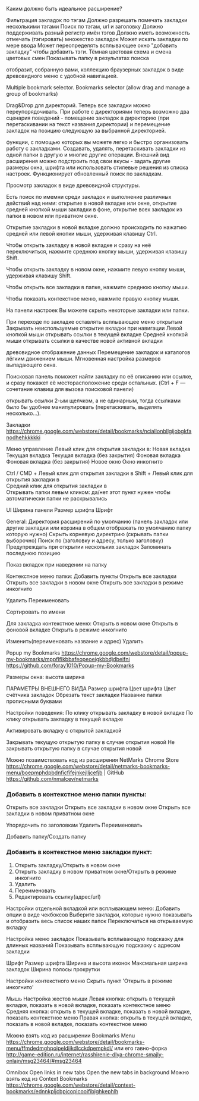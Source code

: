
Каким должно быть идеальное расширение?

Фильтрация закладок по тэгам
Должно разрешать помечать закладки несколькими тэгами
Поиск по тэгам, url и заголовку
Должно поддерживать разный регистр имён тэгов
Должно иметь возможность отмечать (тэгировать) множество закладок
Может искать закладки по мере ввода
Может переопределять всплывающее окно "добавить закладку" чтобы добавить тэги.
Тёмная цветовая схема и смена цветовых смен
Показывать папку в результатах поиска

отобразит, собранную вами, коллекцию браузерных закладок в виде древовидного меню с удобной навигацией.

Multiple bookmark selector. Bookmarks selector (allow drag and manage a group of bookmarks)

Drag&Drop для директорий. Теперь все закладки можно переупорядочивать. При работе с директориями теперь возможно два сценария поведений - помещение закладок в директорию (при перетаскивании на текст названия директории) и перемещение закладок на позицию следующую за выбранной директорией. 

функции, с помощью которых вы можете легко и быстро организовать работу с закладками. Создавать, удалять, перетаскивать закладки из одной папки в другую и многие другие операции. Внешний вид расширения можно подстроить под свои вкусы - задать другие размеры окна, шрифта или использовать стилевые решения из списка настроек.
Функционирует обновленный поиск по закладкам.


Просмотр закладок в виде древовидной структуры.

Есть поиск по имемни среди закладок и выполнение различных действий над ними: открытие в новой вкладке или окне, открытие средней кнопкой мыши закладки в фоне, открытие всех закладок из папки в новом или приватном окне.

Открытие закладки в новой вкладке должно происходить по нажатию средней или левой кнопки мыши, удерживая клавишу Ctrl.

Чтобы открыть закладку в новой вкладке и сразу на неё переключиться, нажмите среднюю кнопку мыши, удерживая клавишу Shift.

Чтобы открыть закладку в новом окне, нажмите левую кнопку мыши, удерживая клавишу Shift.

Чтобы открыть все закладки в папке, нажмите среднюю кнопку мыши.

Чтобы показать контекстное меню, нажмите правую кнопку мыши.

На панели настроек Вы можете скрыть некоторые закладки или папки.

При переходе по закладке оставлять всплывающее меню открытым
Закрывать неиспользуемые открытие вкладки при навигации
Левой кнопкой мыши открывать ссылки в текущей вкладке
Средней кнопкой мыши открывать ссылки в качестве новой активной вкладки

древовидное отображение данных
Перемещение закладок и каталогов лёгким движением мыши. Мгновенная настройка размеров выпадающего окна.

Поисковая панель поможет найти закладку по её описанию или ссылке, и сразу покажет её месторасположение среди остальных. (Ctrl + F — сочетание клавиш для вызова поисковой панели)

открывать ссылки 2-ым щелчком, а не одинарным, тогда ссылками было бы удобнее манипулировать (перетаскивать, выделять несколько...).

Закладки https://chrome.google.com/webstore/detail/bookmarks/nciallonbllgijobgkfanodhehkkkkki

Меню управление
Левый клик для открытия закладки в:
Новая вкладка
Текущая вкладка
Текущая вкладка (без закрытия)
Фоновая вкладка
Фоновая вкладка (без закрытия)
Новое окно
Окно инкогнито

Ctrl / CMD + Левый клик для открытия закладки в	
Shift + Левый клик для открытия закладки в	
Средний клик для открытия закладки в	
Открывать папки левым кликом: да/нет этот пункт нужен чтобы автоматически папки не раскрывались

UI
Ширина панели
Размер шрифта
Шрифт

General:
Директория расширений по умолчанию (панель закладок или другие закладки или корзина в общем отображать по умолчанию папку которую нужно)
Скрыть корневую директрию (скрывать папки выборочно)
Поиск по (заголовку и адресу, только заголовку)
Предупреждать при открытии нескольких закладок
Запоминать последнюю позицию

Показ вкладок при наведении на папку

Контекстное меню папки:
Добавить пункты
Открыть все закладки
Открыть все закладки в новом окне
Открыть все закладки в режиме инкогнито

Удалить
Переименовать

Сортировать по имени

Для закладка контекстное меню:
Открыть в новом окне
Открыть в фоновой вкладке
Открыть в режиме инкогнито

Изменить(переименовать название и адрес)
Удалить

Popup my Bookmarks https://chrome.google.com/webstore/detail/popup-my-bookmarks/mppflflkbbafeopeoeigkbbdjdbeifni https://github.com/foray1010/Popup-my-Bookmarks


Размеры окна: высота ширина

ПАРАМЕТРЫ ВНЕШНЕГО ВИДА
Размер шрифта
Цвет шрифта
Цвет счётчика закладок
Обрезать текст закладки
Название папки прописными буквами

Настройки поведения:
По клику открывать закладку в новой вкладке
По клику открывать закладку в текущей вкладке

Активировать вкладку с открытой закладкой

Закрывать текущую открытую папку в случае открытия новой
Не закрывать открытую папку в случае открытия новой


Можно позаимствовать код из расширения NetMarks Chrome Store https://chrome.google.com/webstore/detail/netmarks-bookmarks-menu/boepmphdpbdnficfifejnkejlljcefjb | GitHub https://github.com/nmalcev/netmarks


### Добавить в контекстное меню папки пункты:
Открыть все закладки
Открыть все закладки в новом окне
Открыть все закладки в новом приватном окне

Упорядочить по заголовкам
Удалить
Переименовать

Добавить папку/Создать папку


### Добавить в контекстное меню закладки пункт:
1. Открыть закладку/Открыть в новом окне
2. Открыть закладку в новом приватном окне/Открыть в режиме инкогнито
3. Удалить
4. Переименовать
5. Редактировать ссылку(адрес/url)

Настройки отдельной вкладкой или всплывающем меню:
Добавить опции в виде чекбоксов
Выберите закладки, которые нужно показывать и отобразить весь список наших папок
Переключаться на открываемую вкладку

Настройка меню закладок
Показывать всплывающую подсказку для длинных названий
Показывать всплывающую подсказку c адресом закладки

Шрифт
Размер шрифта
Ширина и высота иконок
Максмальная ширина закладок
Ширина полосы прокрутки

Настройки контекстного меню
Скрыть пункт 'Открыть в режиме инкогнито'


Мышь
Настройка жестов мыши
Левая кнопка: открыть в текущей вкладке, показать в новой вкладке, показать контекстное меню
Средняя кнопка: открыть в текущей вкладке, показать в новой вкладке, показать контекстное меню
Правая кнопка: открыть в текущей вкладке, показать в новой вкладке, показать контекстное меню

Можно взять код из расширении Bookmarks Menu https://chrome.google.com/webstore/detail/bookmarks-menu/ffmdedmghpoipeldijkdlcckdpempkdi/  или его гавно-форка http://game-edition.ru/internet/rasshirenie-dlya-chrome-smajly-onlajn/msg23464/#msg23464

Omnibox
Open links in new tabs
Open the new tabs in background
Можно взять код из Context Bookmarks https://chrome.google.com/webstore/detail/context-bookmarks/ednnkpljcbpjcoplcooifiblghkephlh

